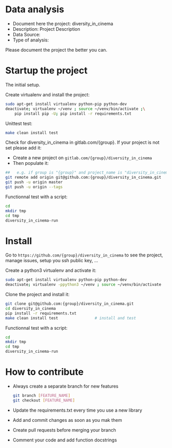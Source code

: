 # Data analysis
- Document here the project: diversity_in_cinema
- Description: Project Description
- Data Source:
- Type of analysis:

Please document the project the better you can.

# Startup the project

The initial setup.

Create virtualenv and install the project:
```bash
sudo apt-get install virtualenv python-pip python-dev
deactivate; virtualenv ~/venv ; source ~/venv/bin/activate ;\
    pip install pip -U; pip install -r requirements.txt
```

Unittest test:
```bash
make clean install test
```

Check for diversity_in_cinema in gitlab.com/{group}.
If your project is not set please add it:

- Create a new project on `gitlab.com/{group}/diversity_in_cinema`
- Then populate it:

```bash
##   e.g. if group is "{group}" and project_name is "diversity_in_cinema"
git remote add origin git@github.com:{group}/diversity_in_cinema.git
git push -u origin master
git push -u origin --tags
```

Functionnal test with a script:

```bash
cd
mkdir tmp
cd tmp
diversity_in_cinema-run
```

# Install

Go to `https://github.com/{group}/diversity_in_cinema` to see the project, manage issues,
setup you ssh public key, ...

Create a python3 virtualenv and activate it:

```bash
sudo apt-get install virtualenv python-pip python-dev
deactivate; virtualenv -ppython3 ~/venv ; source ~/venv/bin/activate
```

Clone the project and install it:

```bash
git clone git@github.com:{group}/diversity_in_cinema.git
cd diversity_in_cinema
pip install -r requirements.txt
make clean install test                # install and test
```
Functionnal test with a script:

```bash
cd
mkdir tmp
cd tmp
diversity_in_cinema-run
```

# How to contribute
- Always create a separate branch for new features 

    ```bash
    git branch [FEATURE_NAME]
    git checkout [FEATURE_NAME]
    ```
- Update the requirements.txt every time you use a new library
- Add and commit changes as soon as you mak them
- Create pull requests before merging your branch
- Comment your code and add function docstrings 
